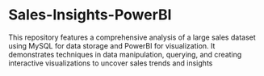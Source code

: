 # Sales-Insights-PowerBI
This repository features a comprehensive analysis of a large sales dataset using MySQL for data storage and PowerBI for visualization. It demonstrates techniques in data manipulation, querying, and creating interactive visualizations to uncover sales trends and insights
